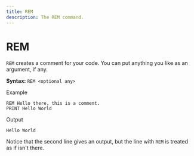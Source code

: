```yaml
---
title: REM
description: The REM command.
---
```


# REM
`REM` creates a comment for your code. You can put anything you like as an argument, if any.

**Syntax:** `REM <optional any>`

Example
```
REM Hello there, this is a comment.
PRINT Hello World
```
Output
```
Hello World
```

Notice that the second line gives an output, but the line with `REM` is treated as if isn't there.